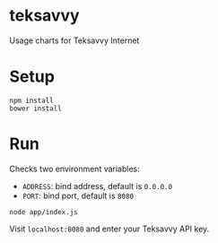 teksavvy
========

Usage charts for Teksavvy Internet

# Setup

```
npm install
bower install
```

# Run

Checks two environment variables:

* `ADDRESS`: bind address, default is `0.0.0.0`
* `PORT`: bind port, default is `8080`

```
node app/index.js
```

Visit `localhost:8080` and enter your Teksavvy API key.
